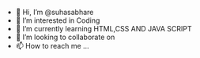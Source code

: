- 👋 Hi, I’m @suhasabhare 
- 👀 I’m interested in Coding
- 🌱 I’m currently learning HTML,CSS AND JAVA SCRIPT
- 💞️ I’m looking to collaborate on 
- 📫 How to reach me ...

<!---
suhasabhare/suhasabhare is a ✨ special ✨ repository because its `README.md` (this file) appears on your GitHub profile.
You can click the Preview link to take a look at your changes.
--->
